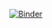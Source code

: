[![Binder](https://mybinder.org/badge_logo.svg)](https://mybinder.org/v2/gh/ds4n6/sans_narrow-ai_notebooks_3/main)